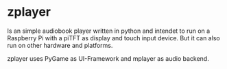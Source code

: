 # zplayer

Is an simple audiobook player written in python and intendet to run on a Raspberry Pi with a piTFT as display and touch input device. But it can also run on other hardware and platforms.

zplayer uses PyGame as UI-Framework and mplayer as audio backend.
